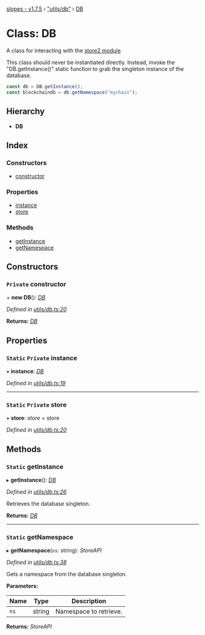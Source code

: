 [slopes - v1.7.5](../README.md) › ["utils/db"](../modules/_utils_db_.md) › [DB](_utils_db_.db.md)

# Class: DB

A class for interacting with the [ store2 module](https://github.com/nbubna/store)

This class should never be instantiated directly. Instead, invoke the "DB.getInstance()" static
function to grab the singleton instance of the database.

```js
const db = DB.getInstance();
const blockchaindb = db.getNamespace("mychain");
```

## Hierarchy

* **DB**

## Index

### Constructors

* [constructor](_utils_db_.db.md#private-constructor)

### Properties

* [instance](_utils_db_.db.md#static-private-instance)
* [store](_utils_db_.db.md#static-private-store)

### Methods

* [getInstance](_utils_db_.db.md#static-getinstance)
* [getNamespace](_utils_db_.db.md#static-getnamespace)

## Constructors

### `Private` constructor

\+ **new DB**(): *[DB](_utils_db_.db.md)*

*Defined in [utils/db.ts:20](https://github.com/ava-labs/slopes/blob/be20cee/src/utils/db.ts#L20)*

**Returns:** *[DB](_utils_db_.db.md)*

## Properties

### `Static` `Private` instance

▪ **instance**: *[DB](_utils_db_.db.md)*

*Defined in [utils/db.ts:19](https://github.com/ava-labs/slopes/blob/be20cee/src/utils/db.ts#L19)*

___

### `Static` `Private` store

▪ **store**: *store* =  store

*Defined in [utils/db.ts:20](https://github.com/ava-labs/slopes/blob/be20cee/src/utils/db.ts#L20)*

## Methods

### `Static` getInstance

▸ **getInstance**(): *[DB](_utils_db_.db.md)*

*Defined in [utils/db.ts:26](https://github.com/ava-labs/slopes/blob/be20cee/src/utils/db.ts#L26)*

Retrieves the database singleton.

**Returns:** *[DB](_utils_db_.db.md)*

___

### `Static` getNamespace

▸ **getNamespace**(`ns`: string): *StoreAPI*

*Defined in [utils/db.ts:38](https://github.com/ava-labs/slopes/blob/be20cee/src/utils/db.ts#L38)*

Gets a namespace from the database singleton.

**Parameters:**

Name | Type | Description |
------ | ------ | ------ |
`ns` | string | Namespace to retrieve.  |

**Returns:** *StoreAPI*
